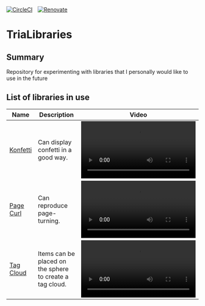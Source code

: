 [![CircleCI](https://circleci.com/gh/circleci/circleci-docs.svg?style=svg)](https://https://github.com/kosenda/TriaLibraries)　[![Renovate](https://img.shields.io/badge/renovate-enabled-brightgreen.svg?style=flat)](https://renovatebot.com)　

# TriaLibraries

## Summary
Repository for experimenting with libraries that I personally would like to use in the future


## List of libraries in use

|Name|Description|Video|
|---|---|---|
|[Konfetti](https://github.com/DanielMartinus/Konfetti)|Can display confetti in a good way.|<video src="https://github.com/kosenda/TriaLibraries/assets/60963155/5928859e-e8a3-4cac-ac02-d214a1915df9">|
|[Page Curl](https://github.com/oleksandrbalan/pagecurl)|Can reproduce page-turning.|<video src="https://github.com/kosenda/TriaLibraries/assets/60963155/b73d2631-5205-4100-bdea-c1ce56851bf4">|
|[Tag Cloud](https://github.com/oleksandrbalan/tagcloud)|Items can be placed on the sphere to create a tag cloud.|<video src="https://github.com/kosenda/TriaLibraries/assets/60963155/3a5afe27-1181-450a-ba21-20132b75ea20">|
